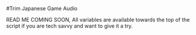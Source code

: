 #Trim Japanese Game Audio

READ ME COMING SOON, All variables are available towards the top of the script if you are tech savvy and want to give it a try.
